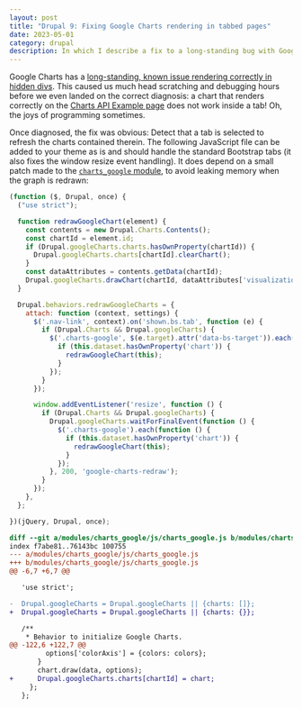```yaml
---
layout: post
title: "Drupal 9: Fixing Google Charts rendering in tabbed pages"
date: 2023-05-01
category: drupal
description: In which I describe a fix to a long-standing bug with Google Charts rendering inside hidden divs. This bug affects charts that are rendered in Boostrap tabs that are not active.
---
```

Google Charts has a [long-standing, known issue rendering correctly in hidden divs](https://stackoverflow.com/search?q=google+charts+hidden). This caused us much head scratching and debugging hours before we even landed on the correct diagnosis: a chart that renders correctly on the [Charts API Example page](https://git.drupalcode.org/project/charts/-/tree/5.0.x/modules/charts_api_example) does not work inside a tab! Oh, the joys of programming sometimes.

Once diagnosed, the fix was obvious: Detect that a tab is selected to refresh the charts contained therein. The following JavaScript file can be added to your theme as is and should handle the standard Bootstrap tabs (it also fixes the window resize event handling). It does depend on a small patch made to the [`charts_google` module](https://git.drupalcode.org/project/charts/-/tree/5.0.x/modules/charts_google), to avoid leaking memory when the graph is redrawn:
```javascript
(function ($, Drupal, once) {
  ("use strict");

  function redrawGoogleChart(element) {
    const contents = new Drupal.Charts.Contents();
    const chartId = element.id;
    if (Drupal.googleCharts.charts.hasOwnProperty(chartId)) {
      Drupal.googleCharts.charts[chartId].clearChart();
    }
    const dataAttributes = contents.getData(chartId);
    Drupal.googleCharts.drawChart(chartId, dataAttributes['visualization'], dataAttributes['data'], dataAttributes['options'])();
  }

  Drupal.behaviors.redrawGoogleCharts = {
    attach: function (context, settings) {
      $('.nav-link', context).on('shown.bs.tab', function (e) {
        if (Drupal.Charts && Drupal.googleCharts) {
          $('.charts-google', $(e.target).attr('data-bs-target')).each(function () {
            if (this.dataset.hasOwnProperty('chart')) {
              redrawGoogleChart(this);
            }
          });
        }
      });

      window.addEventListener('resize', function () {
        if (Drupal.Charts && Drupal.googleCharts) {
          Drupal.googleCharts.waitForFinalEvent(function () {
            $('.charts-google').each(function () {
              if (this.dataset.hasOwnProperty('chart')) {
                redrawGoogleChart(this);
              }
            });
          }, 200, 'google-charts-redraw');
        }
      });
    },
  };

})(jQuery, Drupal, once);
```
```patch
diff --git a/modules/charts_google/js/charts_google.js b/modules/charts_google/js/charts_google.js
index f7abe81..76143bc 100755
--- a/modules/charts_google/js/charts_google.js
+++ b/modules/charts_google/js/charts_google.js
@@ -6,7 +6,7 @@

   'use strict';

-  Drupal.googleCharts = Drupal.googleCharts || {charts: []};
+  Drupal.googleCharts = Drupal.googleCharts || {charts: {}};

   /**
    * Behavior to initialize Google Charts.
@@ -122,6 +122,7 @@
         options['colorAxis'] = {colors: colors};
       }
       chart.draw(data, options);
+      Drupal.googleCharts.charts[chartId] = chart;
     };
   };
```
